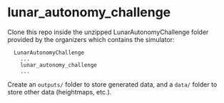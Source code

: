# lunar_autonomy_challenge

Clone this repo inside the unzipped LunarAutonomyChallenge folder provided by the organizers which contains the simulator:

```
  LunarAutonomyChallenge
    ...
    lunar_autonomy_challenge
    ...
```

Create an `outputs/` folder to store generated data, and a `data/` folder to store other data (heightmaps, etc.).
